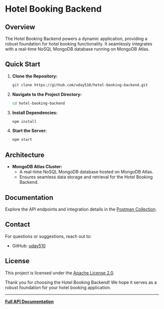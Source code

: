 # Hotel Booking Backend

## Overview

The Hotel Booking Backend powers a dynamic application, providing a robust foundation for hotel booking functionality. It seamlessly integrates with a real-time NoSQL MongoDB database running on MongoDB Atlas.

## Quick Start

1. **Clone the Repository:**
    ```bash
    git clone https://github.com/uday510/hotel-booking-backend.git
    ```

2. **Navigate to the Project Directory:**
    ```bash
    cd hotel-booking-backend
    ```

3. **Install Dependencies:**
    ```bash
    npm install
    ```

4. **Start the Server:**
    ```bash
    npm start
    ```

## Architecture

- **MongoDB Atlas Cluster:**
  - A real-time NoSQL MongoDB database hosted on MongoDB Atlas.
  - Ensures seamless data storage and retrieval for the Hotel Booking Backend.

## Documentation

Explore the API endpoints and integration details in the [Postman Collection](https://documenter.getpostman.com/view/18252587/2sA2xh3DRZ).

## Contact

For questions or suggestions, reach out to:

- GitHub: [uday510](https://github.com/uday510)

## License

This project is licensed under the [Apache License 2.0](LICENSE).

Thank you for choosing the Hotel Booking Backend! We hope it serves as a robust foundation for your hotel booking application.

---

**[Full API Documentation](https://documenter.getpostman.com/view/18252587/2sA2xh3DRZ)**
